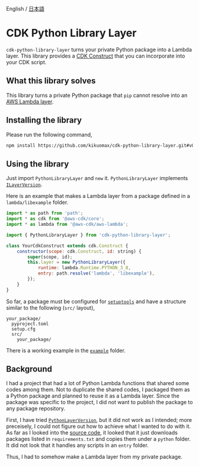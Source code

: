English / [日本語](./README_ja.md)

# CDK Python Library Layer

`cdk-python-library-layer` turns your private Python package into a Lambda layer.
This library provides a [CDK Construct](https://docs.aws.amazon.com/cdk/api/latest/docs/@aws-cdk_core.Construct.html) that you can incorporate into your CDK script.

## What this library solves

This library turns a private Python package that `pip` cannot resolve into an [AWS Lambda layer](https://docs.aws.amazon.com/lambda/latest/dg/configuration-layers.html).

## Installing the library

Please run the following command,

```sh
npm install https://github.com/kikuomax/cdk-python-library-layer.git#v0.1.0
```

## Using the library

Just import `PythonLibraryLayer` and `new` it.
`PythonLibraryLayer` implements [`ILayerVersion`](https://docs.aws.amazon.com/cdk/api/latest/docs/@aws-cdk_aws-lambda.ILayerVersion.html).

Here is an example that makes a Lambda layer from a package defined in a `lambda/libexample` folder.

```js
import * as path from 'path';
import * as cdk from '@aws-cdk/core';
import * as lambda from '@aws-cdk/aws-lambda';

import { PythonLibraryLayer } from 'cdk-python-library-layer';

class YourCdkConstruct extends cdk.Construct {
    constructor(scope: cdk.Construct, id: string) {
        super(scope, id);
        this.layer = new PythonLibraryLayer({
            runtime: lambda.Runtime.PYTHON_3_8,
            entry: path.resolve('lambda', 'libexample'),
        });
    }
}
```

So far, a package must be configured for [`setuptools`](https://setuptools.pypa.io/en/latest/index.html) and have a structure similar to the following (`src/` layout),

```
your_package/
  pyproject.toml
  setup.cfg
  src/
    your_package/
```

There is a working example in the [`example`](./example) folder.

## Background

I had a project that had a lot of Python Lambda functions that shared some codes among them.
Not to duplicate the shared codes, I packaged them as a Python package and planned to reuse it as a Lambda layer.
Since the package was specific to the project, I did not want to publish the package to any package repository.

First, I have tried [`PythonLayerVersion`](https://docs.aws.amazon.com/cdk/api/latest/docs/@aws-cdk_aws-lambda-python.PythonLayerVersion.html), but it did not work as I intended; more preceisely, I could not figure out how to achieve what I wanted to do with it.
As far as I looked into the [source code](https://github.com/aws/aws-cdk/tree/v1.134.0/packages/%40aws-cdk/aws-lambda-python/lib), it looked that it just downloads packages listed in `requirements.txt` and copies them under a `python` folder.
It did not look that it handles any scripts in an `entry` folder.

Thus, I had to somehow make a Lambda layer from my private package.